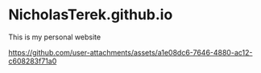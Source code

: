# NicholasTerek.github.io
This is my personal website



https://github.com/user-attachments/assets/a1e08dc6-7646-4880-ac12-c608283f71a0


